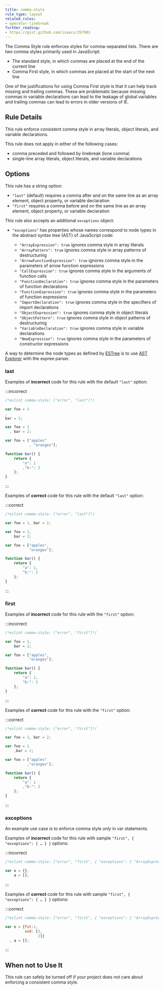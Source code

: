 ```yaml
---
title: comma-style
rule_type: layout
related_rules:
- operator-linebreak
further_reading:
- https://gist.github.com/isaacs/357981
---
```




The Comma Style rule enforces styles for comma-separated lists. There are two comma styles primarily used in JavaScript:

* The standard style, in which commas are placed at the end of the current line
* Comma First style, in which commas are placed at the start of the next line

One of the justifications for using Comma First style is that it can help track missing and trailing commas. These are problematic because missing commas in variable declarations can lead to the leakage of global variables and trailing commas can lead to errors in older versions of IE.

## Rule Details

This rule enforce consistent comma style in array literals, object literals, and variable declarations.

This rule does not apply in either of the following cases:

* comma preceded and followed by linebreak (lone comma)
* single-line array literals, object literals, and variable declarations

## Options

This rule has a string option:

* `"last"` (default) requires a comma after and on the same line as an array element, object property, or variable declaration
* `"first"` requires a comma before and on the same line as an array element, object property, or variable declaration

This rule also accepts an additional `exceptions` object:

* `"exceptions"` has properties whose names correspond to node types in the abstract syntax tree (AST) of JavaScript code:

    * `"ArrayExpression": true` ignores comma style in array literals
    * `"ArrayPattern": true` ignores comma style in array patterns of destructuring
    * `"ArrowFunctionExpression": true` ignores comma style in the parameters of arrow function expressions
    * `"CallExpression": true` ignores comma style in the arguments of function calls
    * `"FunctionDeclaration": true` ignores comma style in the parameters of function declarations
    * `"FunctionExpression": true` ignores comma style in the parameters of function expressions
    * `"ImportDeclaration": true` ignores comma style in the specifiers of import declarations
    * `"ObjectExpression": true` ignores comma style in object literals
    * `"ObjectPattern": true` ignores comma style in object patterns of destructuring
    * `"VariableDeclaration": true` ignores comma style in variable declarations
    * `"NewExpression": true` ignores comma style in the parameters of constructor expressions

A way to determine the node types as defined by [ESTree](https://github.com/estree/estree) is to use [AST Explorer](https://astexplorer.net/) with the espree parser.

### last

Examples of **incorrect** code for this rule with the default `"last"` option:

:::incorrect

```js
/*eslint comma-style: ["error", "last"]*/

var foo = 1
,
bar = 2;

var foo = 1
  , bar = 2;

var foo = ["apples"
           , "oranges"];

function bar() {
    return {
        "a": 1
        ,"b:": 2
    };
}
```

:::

Examples of **correct** code for this rule with the default `"last"` option:

:::correct

```js
/*eslint comma-style: ["error", "last"]*/

var foo = 1, bar = 2;

var foo = 1,
    bar = 2;

var foo = ["apples",
           "oranges"];

function bar() {
    return {
        "a": 1,
        "b:": 2
    };
}
```

:::

### first

Examples of **incorrect** code for this rule with the `"first"` option:

:::incorrect

```js
/*eslint comma-style: ["error", "first"]*/

var foo = 1,
    bar = 2;

var foo = ["apples",
           "oranges"];

function bar() {
    return {
        "a": 1,
        "b:": 2
    };
}
```

:::

Examples of **correct** code for this rule with the `"first"` option:

:::correct

```js
/*eslint comma-style: ["error", "first"]*/

var foo = 1, bar = 2;

var foo = 1
    ,bar = 2;

var foo = ["apples"
          ,"oranges"];

function bar() {
    return {
        "a": 1
        ,"b:": 2
    };
}
```

:::

### exceptions

An example use case is to enforce comma style *only* in var statements.

Examples of **incorrect** code for this rule with sample `"first", { "exceptions": { … } }` options:

:::incorrect

```js
/*eslint comma-style: ["error", "first", { "exceptions": { "ArrayExpression": true, "ObjectExpression": true } }]*/

var o = {},
    a = [];
```

:::

Examples of **correct** code for this rule with sample `"first", { "exceptions": { … } }` options:

:::correct

```js
/*eslint comma-style: ["error", "first", { "exceptions": { "ArrayExpression": true, "ObjectExpression": true } }]*/

var o = {fst:1,
         snd: [1,
               2]}
  , a = [];
```

:::

## When not to Use It

This rule can safely be turned off if your project does not care about enforcing a consistent comma style.
